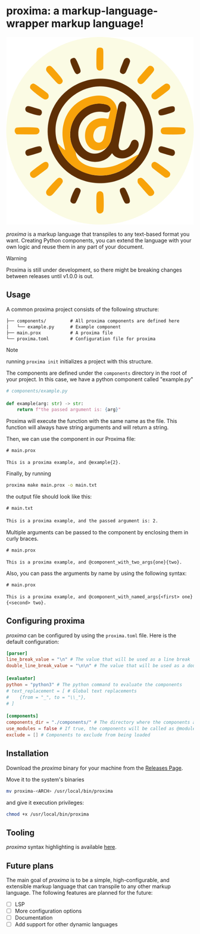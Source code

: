 # proxima: a markup-language-wrapper markup language!

<p align="center">
    <a href="https://github.com/vistormu/proxima">
        <img src="/assets/proxima_logo.svg">
    </a>
</p>

_proxima_ is a markup language that transpiles to any text-based format you want. Creating Python components, you can extend the language with your own logic and reuse them in any part of your document.

> [!WARNING]
> Proxima is still under development, so there might be breaking changes between releases until v1.0.0 is out.

## Usage

A common proxima project consists of the following structure:

```plaintext
├── components/         # All proxima components are defined here
│   └── example.py      # Example component
├── main.prox           # A proxima file
└── proxima.toml        # Configuration file for proxima
```
> [!NOTE]
> running `proxima init` initializes a project with this structure.

The components are defined under the `components` directory in the root of your project. In this case, we have a python component called "example.py"

```python
# components/example.py

def example(arg: str) -> str:
    return f"the passed argument is: {arg}"
```

Proxima will execute the function with the same name as the file. This function will always have string arguments and will return a string.

Then, we can use the component in our Proxima file:

```proxima
# main.prox

This is a proxima example, and @example{2}.
```

Finally, by running

```bash
proxima make main.prox -o main.txt
```

the output file should look like this:

```txt
# main.txt

This is a proxima example, and the passed argument is: 2.
```

Multiple arguments can be passed to the component by enclosing them in curly braces.

```proxima
# main.prox

This is a proxima example, and @component_with_two_args{one}{two}.
```

Also, you can pass the arguments by name by using the following syntax:

```proxima
# main.prox

This is a proxima example, and @component_with_named_args{<first> one}{<second> two}.
```

## Configuring proxima
_proxima_ can be configured by using the `proxima.toml` file. Here is the default configuration:

```toml
[parser]
line_break_value = "\n" # The value that will be used as a line break
double_line_break_value = "\n\n" # The value that will be used as a double line break

[evaluator]
python = "python3" # The python command to evaluate the components
# text_replacement = [ # Global text replacements
#    {from = "_", to = "\\_"},
# ]

[components]
components_dir = "./components/" # The directory where the components are stored
use_modules = false # If true, the components will be called as @module.component
exclude = [] # Components to exclude from being loaded
```

## Installation
Download the _proxima_ binary for your machine from the [Releases Page](https://github.com/vistormu/proxima/releases).

Move it to the system's binaries

```bash
mv proxima-<ARCH> /usr/local/bin/proxima
```

and give it execution privileges:

```bash
chmod +x /usr/local/bin/proxima
```

## Tooling
_proxima_ syntax highlighting is available [here](https://github.com/vistormu/tree-sitter-proxima.git).

## Future plans
The main goal of _proxima_ is to be a simple, high-configurable, and extensible markup language that can transpile to any other markup language. The following features are planned for the future:

- [ ] LSP
- [ ] More configuration options
- [ ] Documentation
- [ ] Add support for other dynamic languages
